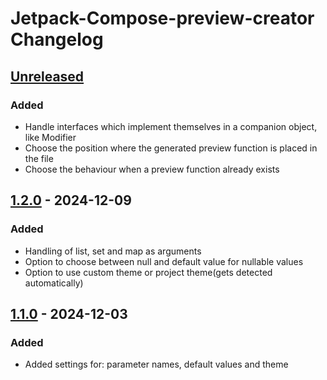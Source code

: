 <!-- Keep a Changelog guide -> https://keepachangelog.com -->

# Jetpack-Compose-preview-creator Changelog


## [Unreleased]

### Added

- Handle interfaces which implement themselves in a companion object, like Modifier
- Choose the position where the generated preview function is placed in the file
- Choose the behaviour when a preview function already exists

## [1.2.0] - 2024-12-09

### Added

- Handling of list, set and map as arguments
- Option to choose between null and default value for nullable values
- Option to use custom theme or project theme(gets detected automatically)

## [1.1.0] - 2024-12-03

### Added

- Added settings for: parameter names, default values and theme

[Unreleased]: https://github.com/EarlOfEgo/Jetpack-Compose-preview-creator/compare/v1.2.0...HEAD
[1.1.0]: https://github.com/EarlOfEgo/Jetpack-Compose-preview-creator/commits/v1.1.0
[1.2.0]: https://github.com/EarlOfEgo/Jetpack-Compose-preview-creator/commits/v1.2.0
